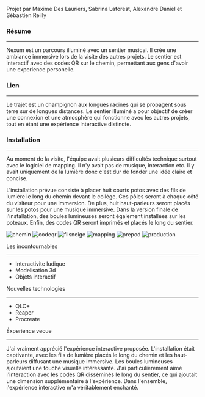 Projet par Maxime Des Lauriers, Sabrina Laforest, Alexandre Daniel et Sébastien Reilly

### Résume
________________________________________________________________________________________________________________________________________________________________________
Nexum est un parcours illuminé avec un sentier musical. Il crée une ambiance immersive lors de la visite des autres projets. Le sentier est interactif avec des codes QR sur le chemin, permettant aux gens d'avoir une experience personelle.

### Lien
________________________________________________________________________________________________________________________________________________________________________
Le trajet est un champignon aux longues racines qui se propagent sous terre sur de longues distances. Le sentier illuminé a pour objectif de créer une connexion et une
atmosphère qui fonctionne avec les autres projets, tout en étant une expérience interactive distincte. 


### Installation
________________________________________________________________________________________________________________________________________________________________________
Au moment de la visite, l'équipe avait plusieurs difficultés technique surtout avec le logiciel de mapping. Il n'y avait pas de musique, interaction etc. Il y avait
uniquement de la lumière donc c'est dur de fonder une idée claire et concise. 

L'installation prévue consiste à placer huit courts potos avec des fils de lumière le long du chemin devant le collège. Ces pôles seront à chaque côté du visiteur pour une immersion. De plus, huit haut-parleurs seront placés sur les potos pour une musique immersive. Dans la version finale de l'installation, des boules lumineuses seront également installées sur les poteaux. Enfin, des codes QR seront imprimés et placés le long du sentier.


![chemin](medias/chemin_boule.jpg)
![codeqr](medias/code_qr.jpg)
![filsneige](medias/fils_neige.jpg)
![mapping](medias/mapping.jpg)
![prepod](medias/prepod.jpg)
![production](medias/production.jpg)


Les incontournables
________________________________________________________________________________________________________________________________________________________________________
- Interactivite ludique
- Modelisation 3d
- Objets interactif

Nouvelles technologies
_______________________________________________________________________________________________________________________________________________________________________
- QLC+
- Reaper
- Procreate

Éxperience vecue
_______________________________________________________________________________________________________________________________________________________________________
J'ai vraiment apprécié l'expérience interactive proposée. L'installation était captivante, avec les fils de lumière placés le long du chemin et les haut-parleurs diffusant une musique immersive. Les boules lumineuses ajoutaient une touche visuelle intéressante. J'ai particulièrement aimé l'interaction avec les codes QR disséminés le long du sentier, ce qui ajoutait une dimension supplémentaire à l'expérience. Dans l'ensemble, l'expérience interactive m'a véritablement enchanté.
